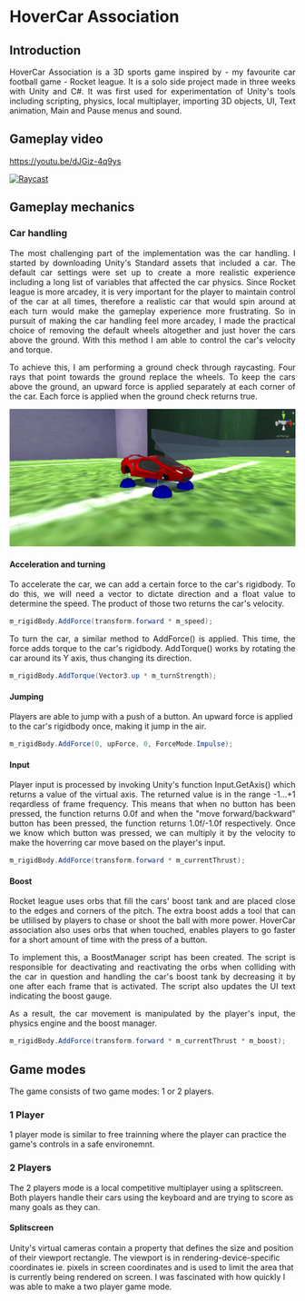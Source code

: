 # HoverCar Association #


## Introduction ##
<p align="Justify">
HoverCar Association is a 3D sports game inspired by - my favourite car football game - Rocket league. It is a solo side project made in three weeks with Unity and C#. It was first used for experimentation of Unity's tools including scripting, physics, local multiplayer, importing 3D objects, UI, Text animation, Main and Pause menus and sound.
</p>

## Gameplay video ##

https://youtu.be/dJGiz-4q9ys

[![Raycast](http://img.youtube.com/vi/dJGiz-4q9ys/0.jpg)](http://www.youtube.com/watch?v=dJGiz-4q9ys&ab_channel=ChristomanosAnastasiou)

## Gameplay mechanics ##



### Car handling ###

<p align="Justify">
The most challenging part of the implementation was the car handling. I started by downloading Unity's Standard assets that included a car. The default car settings were set up to create a more realistic experience including a long list of variables that affected the car physics. Since Rocket league is more arcadey, it is very important for the player to maintain control of the car at all times, therefore a realistic car that would spin around at each turn would make the gameplay experience more frustrating. So in pursuit of making the car handling feel more arcadey, I made the practical choice of removing the default wheels altogether and just hover the cars above the ground. With this method I am able to control the car's velocity and torque. 
</p>

<p align="Justify">
To achieve this, I am performing a ground check through raycasting. Four rays that point towards the ground replace the wheels. To keep the cars above the ground, an upward force is applied separately at each corner of the car. Each force is applied when the ground check returns true.
</p>
  
  
![ScreenShot](https://github.com/hristomanos/HoverCarAssociation/blob/master/HoverCar2.png)

#### Acceleration and turning ####

<p align="Justify">
To accelerate the car, we can add a certain force to the car's rigidbody. To do this, we will need a vector to dictate direction and a float value to determine the speed. The product of those two returns the car's velocity. 
</p>

```C#
m_rigidBody.AddForce(transform.forward * m_speed);
```

<p align="Justify">
To turn the car, a similar method to AddForce() is applied. This time, the force adds torque to the car's rigidbody. AddTorque() works by rotating the car around its Y axis, thus changing its direction. 
</p>
  
```C#
m_rigidBody.AddTorque(Vector3.up * m_turnStrength);
```

#### Jumping ####

Players are able to jump with a push of a button. An upward force is applied to the car's rigidbody once, making it jump in the air.

```C#
m_rigidBody.AddForce(0, upForce, 0, ForceMode.Impulse);
```

#### Input ####

<p align="Justify">
Player input is processed by invoking Unity's function Input.GetAxis() which returns a value of the virtual axis. The returned value is in the range -1...+1 reqardless of frame frequency. This means that when no button has been pressed, the function returns 0.0f and when the "move forward/backward" button has been pressed, the function returns 1.0f/-1.0f respectively. Once we know which button was pressed, we can multiply it by the velocity to make the hoverring car move based on the player's input.
</p>
  
```c#
m_rigidBody.AddForce(transform.forward * m_currentThrust);
```

#### Boost ####
<p align="Justify">
Rocket league uses orbs that fill the cars' boost tank and are placed close to the edges and corners of the pitch. The extra boost adds a tool that can be utlilised by players to chase or shoot the ball with more power. HoverCar association also uses orbs that when touched, enables players to go faster for a short amount of time with the press of a button.
</p>

<p align="Justify">
To implement this, a BoostManager script has been created. The script is responsible for deactivating and reactivating the orbs when colliding with the car in question and handling the car's boost tank by decreasing it by one after each frame that is activated. The script also updates the UI text indicating the boost gauge.
</p>

<p align="Justify">
As a result, the car movement is manipulated by the player's input, the physics engine and the boost manager.
</p>

```c#
m_rigidBody.AddForce(transform.forward * m_currentThrust * m_boost);
```

## Game modes ##
<p align="Justify">
The game consists of two game modes: 1 or 2 players. 

### 1 Player ###
1 player mode is similar to free trainning where the player can practice the game's controls in a safe environemnt.

### 2 Players ###
The 2 players mode is a local competitive multiplayer using a splitscreen. Both players handle their cars using the keyboard and are trying to score as many goals as they can.

#### Splitscreen ####

 Unity's virtual cameras contain a property that defines the size and position of their viewport rectangle. The viewport is in rendering-device-specific coordinates ie. pixels in screen coordinates and is used to limit the area that is currently being rendered on screen. I was fascinated with how quickly I was able to make a two player game mode.
